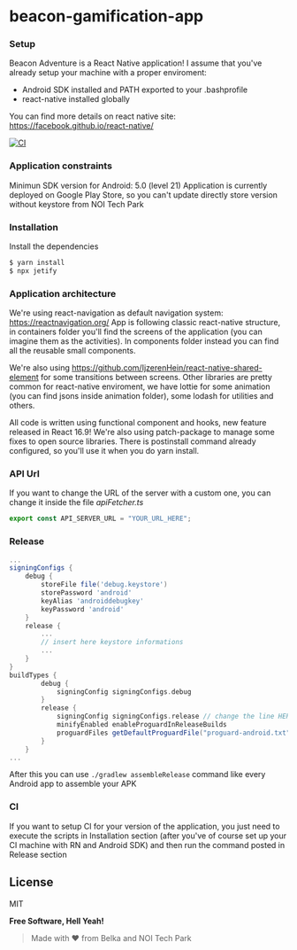 # beacon-gamification-app

### Setup

Beacon Adventure is a React Native application! I assume that you've already setup your machine with a proper enviroment:
- Android SDK installed and PATH exported to your .bashprofile
- react-native installed globally

You can find more details on react native site: https://facebook.github.io/react-native/

[![CI](https://github.com/noi-techpark/beacon-gamification-app/actions/workflows/ci.yml/badge.svg)](https://github.com/noi-techpark/beacon-gamification-app/actions/workflows/ci.yml)

### Application constraints

Minimun SDK version for Android: 5.0 (level 21)
Application is currently deployed on Google Play Store, so you can't update directly store version without keystore from NOI Tech Park

### Installation

Install the dependencies

```sh
$ yarn install
$ npx jetify
```

### Application architecture

We're using react-navigation as default navigation system: https://reactnavigation.org/
App is following classic react-native structure, in containers folder you'll find the screens of the application (you can imagine them as the activities). In components folder instead you can find all the reusable small components.

We're also using https://github.com/IjzerenHein/react-native-shared-element for some transitions between screens. Other libraries are pretty common for react-native enviroment, we have lottie for some animation (you can find jsons inside animation folder), some lodash for utilities and others.

All code is written using functional component and hooks, new feature released in React 16.9! We're also using patch-package to manage some fixes to open source libraries. There is postinstall command already configured, so you'll use it when you do yarn install.


### API Url

If you want to change the URL of the server with a custom one, you can change it inside the file _apiFetcher.ts_

```typescript
export const API_SERVER_URL = "YOUR_URL_HERE";
```

### Release

```gradle
...
signingConfigs {
    debug {
        storeFile file('debug.keystore')
        storePassword 'android'
        keyAlias 'androiddebugkey'
        keyPassword 'android'
    }
    release {
        ...
        // insert here keystore informations
        ...
    }
}
buildTypes {
        debug {
            signingConfig signingConfigs.debug
        }
        release {
            signingConfig signingConfigs.release // change the line HERE after you have configured the keytore
            minifyEnabled enableProguardInReleaseBuilds
            proguardFiles getDefaultProguardFile("proguard-android.txt"), "proguard-rules.pro"
        }
    }
...
```

After this you can use `./gradlew assembleRelease` command like every Android app to assemble your APK

### CI

If you want to setup CI for your version of the application, you just need to execute the scripts in Installation section (after you've of course set up your CI machine with RN and Android SDK) and then run the command posted in Release section


License
----

MIT

**Free Software, Hell Yeah!**

> Made with ❤️ from Belka and NOI Tech Park

